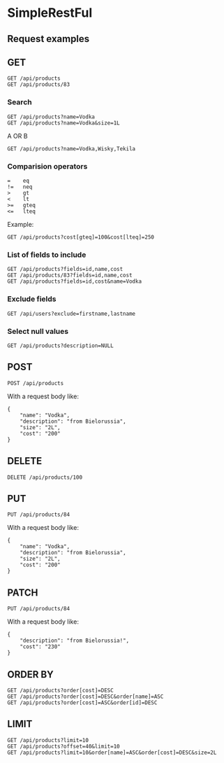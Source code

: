 # SimpleRestFul

## Request examples

## GET <READ>

    GET /api/products
    GET /api/products/83

### Search    

    GET /api/products?name=Vodka
    GET /api/products?name=Vodka&size=1L

A OR B

    GET /api/products?name=Vodka,Wisky,Tekila

### Comparision operators

    =    eq
    !=   neq
    >    gt
    <    lt
    >=   gteq
    <=   lteq

Example:    

    GET /api/products?cost[gteq]=100&cost[lteq]=250

### List of fields to include

    GET /api/products?fields=id,name,cost
    GET /api/products/83?fields=id,name,cost
    GET /api/products?fields=id,cost&name=Vodka


### Exclude fields

    GET /api/users?exclude=firstname,lastname


### Select null values

    GET /api/products?description=NULL


## POST <CREATE>

    POST /api/products

With a request body like:

    {
        "name": "Vodka",
        "description": "from Bielorussia",
        "size": "2L",
        "cost": "200"
    }

## DELETE

    DELETE /api/products/100

## PUT  <UPDATE>

    PUT /api/products/84

With a request body like:

    {
        "name": "Vodka",
        "description": "from Bielorussia",
        "size": "2L",
        "cost": "200"
    }

## PATCH <PARTIAL UPDATE>

    PUT /api/products/84

With a request body like:

    {
        "description": "from Bielorussia!",
        "cost": "230"
    }

## ORDER BY

    GET /api/products?order[cost]=DESC
    GET /api/products?order[cost]=DESC&order[name]=ASC
    GET /api/products?order[cost]=ASC&order[id]=DESC

## LIMIT

    GET /api/products?limit=10
    GET /api/products?offset=40&limit=10
    GET /api/products?limit=10&order[name]=ASC&order[cost]=DESC&size=2L
